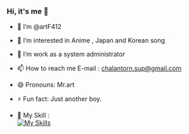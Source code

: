 ### Hi, it's me 👋

<!--
**artF412/artF412** is a ✨ _special_ ✨ repository because its `README.md` (this file) appears on your GitHub profile.

Here are some ideas to get you started:

👋 Hi, I’m @artF412
👀 I’m interested in Anime , Japan and Korean song
🌱 I’m work as a system administrator
📫 How to reach me E-mail : chalantorn.sup@gmail.com
😄 Pronouns: Mr.art
⚡ Fun fact: Just another boy.

-->

- 👋 I’m @artF412
- 👀 I’m interested in Anime , Japan and Korean song
- 🌱 I’m work as a system administrator
- 📫 How to reach me E-mail : chalantorn.sup@gmail.com
- 😄 Pronouns: Mr.art
- ⚡ Fun fact: Just another boy.

- 📖 My Skill : <br>
[![My Skills](https://skillicons.dev/icons?i=html,css,tailwind,js,react,vite,py,qt,github,ubuntu,vscode,unreal)](https://skillicons.dev)
</br>
